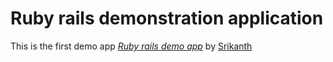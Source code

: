 # Ruby rails demonstration application

This is the first demo app [*Ruby rails demo app*](https://railstutorial.org) by [Srikanth](http://www.google.com)
